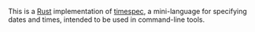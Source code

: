 This is a [Rust](https://www.rust-lang.org/) implementation of [timespec](https://github.com/fenhl/timespec), a mini-language for specifying dates and times, intended to be used in command-line tools.
